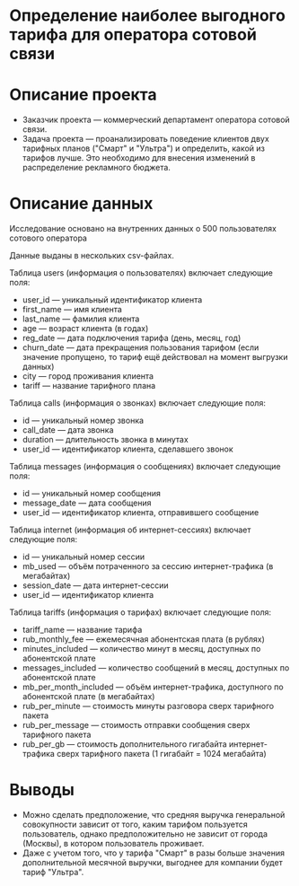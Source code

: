 # Определение наиболее выгодного тарифа для оператора сотовой связи

# Описание проекта

- Заказчик проекта — коммерческий департамент оператора сотовой связи.
- Задача проекта — проанализировать поведение клиентов двух тарифных планов ("Смарт" и "Ультра") и определить, какой из тарифов лучше. Это необходимо для внесения изменений в распределение рекламного бюджета.

# Описание данных

Исследование основано на внутренних данных о 500 пользователях сотового оператора

Данные выданы в нескольких csv-файлах. 

Таблица users (информация о пользователях) включает следующие поля:
- user_id — уникальный идентификатор клиента
- first_name — имя клиента
- last_name — фамилия клиента
- age — возраст клиента (в годах)
- reg_date — дата подключения тарифа (день, месяц, год)
- churn_date — дата прекращения пользования тарифом (если значение пропущено, то тариф ещё действовал на момент выгрузки данных)
- city — город проживания клиента
- tariff — название тарифного плана


Таблица calls (информация о звонках) включает следующие поля:
- id — уникальный номер звонка
- call_date — дата звонка
- duration — длительность звонка в минутах
- user_id — идентификатор клиента, сделавшего звонок


Таблица messages (информация о сообщениях) включает следующие поля:
- id — уникальный номер сообщения
- message_date — дата сообщения
- user_id — идентификатор клиента, отправившего сообщение


Таблица internet (информация об интернет-сессиях) включает следующие поля:
- id — уникальный номер сессии
- mb_used — объём потраченного за сессию интернет-трафика (в мегабайтах)
- session_date — дата интернет-сессии
- user_id — идентификатор клиента


Таблица tariffs (информация о тарифах) включает следующие поля:
- tariff_name — название тарифа
- rub_monthly_fee — ежемесячная абонентская плата (в рублях)
- minutes_included — количество минут в месяц, доступных по абонентской плате
- messages_included — количество сообщений в месяц, доступных по абонентской плате
- mb_per_month_included — объём интернет-трафика, доступного по абонентской плате (в мегабайтах)
- rub_per_minute — стоимость минуты разговора сверх тарифного пакета
- rub_per_message — стоимость отправки сообщения сверх тарифного пакета
- rub_per_gb — стоимость дополнительного гигабайта интернет-трафика сверх тарифного пакета (1 гигабайт = 1024 мегабайта)

# Выводы

- Можно сделать предположение, что средняя выручка генеральной совокупности зависит от того, каким тарифом пользуется пользователь, однако предположительно не зависит от города (Москвы), в котором пользователь проживает.
- Даже с учетом того, что у тарифа "Смарт" в разы больше значения дополнительной месячной выручки, выгоднее для компании будет тариф "Ультра".
